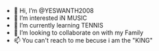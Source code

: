 - 👋 Hi, I’m @YESWANTH2008
- 👀 I’m interested iN MUSIC 
- 🌱 I’m currently learning TENNIS 
- 💞️ I’m looking to collaborate on  with my Family
- 📫 You can't reach to me becuse i am the "KING"

<!---
YESWANTH2008/YESWANTH2008 is a ✨ special ✨ repository because its `README.md` (this file) appears on your GitHub profile.
You can click the Preview link to take a look at your changes.
--->
